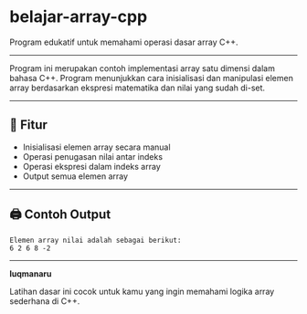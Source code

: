 # belajar-array-cpp
Program edukatif untuk memahami operasi dasar array C++.

---

Program ini merupakan contoh implementasi array satu dimensi dalam bahasa C++. Program menunjukkan cara inisialisasi dan manipulasi elemen array berdasarkan ekspresi matematika dan nilai yang sudah di-set.

---

## 🧠 Fitur

- Inisialisasi elemen array secara manual
- Operasi penugasan nilai antar indeks
- Operasi ekspresi dalam indeks array
- Output semua elemen array

---

## 🖨️ Contoh Output

```
Elemen array nilai adalah sebagai berikut:
6 2 6 8 -2
```

---

**luqmanaru**

Latihan dasar ini cocok untuk kamu yang ingin memahami logika array sederhana di C++.
